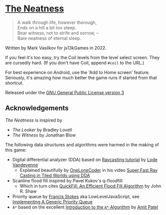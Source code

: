 # [The Neatness][1]

> A walk through life, however thorough,<br>
> Ends on a hill a bit too steep.<br>
> Bear witness, not to strife and sorrow, –<br>
> Bare neatness of eternal sleep.<br>

Written by Mark Vasilkov for js13kGames in 2022.

If you feel it's too easy, try the Coil levels from the
level select screen. They are cursedly hard.
(If you don't have Coil, append `#coil` to the URL.)

For best experience on Android, use the 'Add to Home screen'
feature. Seriously, it's amazing how much better the game runs
if started from that shortcut.

Released under the [GNU General Public License version 3][2]

[1]: https://github.com/mvasilkov/neatness2022
[2]: https://www.gnu.org/licenses/gpl-3.0.en.html

## Acknowledgements

*The Neatness* is inspired by

* *The Looker* by Bradley Lovell
* *The Witness* by Jonathan Blow

The following data structures and algorithms
were harmed in the making of this game:

* Digital differential analyzer (DDA) based on
  [Raycasting tutorial][ack1] by [Lode Vandevenne][ack2]
    * Explained beautifully by [OneLoneCoder][ack3] in his video
      [Super Fast Ray Casting in Tiled Worlds using DDA][ack4]
* Scanline flood fill inspired by Pavel Kukov's q-floodfill
    * Which in turn cites
      [QuickFill: An Efficient Flood Fill Algorithm][ack5]
      by John R. Shaw
* Priority queue by [Francis Stokes][ack6] aka LowLevelJavaScript,
  see [Implementing A Generic Priority Queue][ack7]
* `A*` based on the excellent
  [Introduction to the `A*` Algorithm][ack8] by [Amit Patel][ack9]

[ack1]: https://lodev.org/cgtutor/raycasting.html
[ack2]: https://github.com/lvandeve
[ack3]: https://github.com/OneLoneCoder
[ack4]: https://youtu.be/NbSee-XM7WA
[ack5]: https://www.codeproject.com/Articles/6017/QuickFill-An-Efficient-Flood-Fill-Algorithm
[ack6]: https://github.com/LowLevelJavaScript
[ack7]: https://youtu.be/M6OW0KNkhhs
[ack8]: https://www.redblobgames.com/pathfinding/a-star/introduction.html
[ack9]: https://github.com/redblobgames
